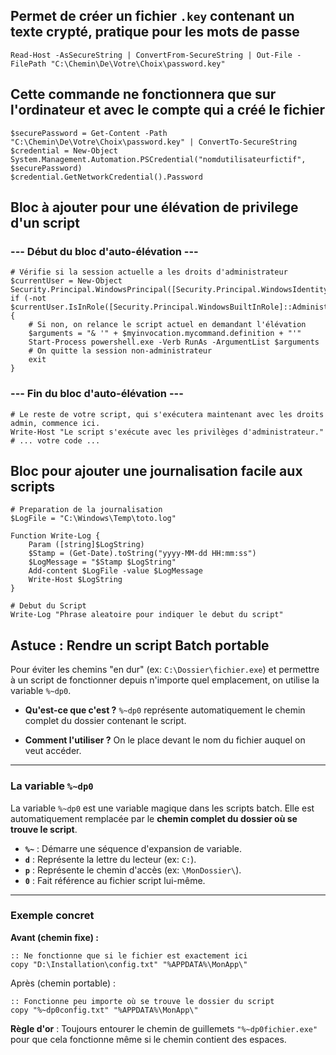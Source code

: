 
## Permet de créer un fichier `.key` contenant un texte crypté, pratique pour les mots de passe
```
Read-Host -AsSecureString | ConvertFrom-SecureString | Out-File -FilePath "C:\Chemin\De\Votre\Choix\password.key"
```

## Cette commande ne fonctionnera que sur l'ordinateur et avec le compte qui a créé le fichier
```
$securePassword = Get-Content -Path "C:\Chemin\De\Votre\Choix\password.key" | ConvertTo-SecureString
$credential = New-Object System.Management.Automation.PSCredential("nomdutilisateurfictif", $securePassword)
$credential.GetNetworkCredential().Password
```


## Bloc à ajouter pour une élévation de privilege d'un script
### --- Début du bloc d'auto-élévation ---
```
# Vérifie si la session actuelle a les droits d'administrateur
$currentUser = New-Object Security.Principal.WindowsPrincipal([Security.Principal.WindowsIdentity]::GetCurrent())
if (-not $currentUser.IsInRole([Security.Principal.WindowsBuiltInRole]::Administrator)) {
    # Si non, on relance le script actuel en demandant l'élévation
    $arguments = "& '" + $myinvocation.mycommand.definition + "'"
    Start-Process powershell.exe -Verb RunAs -ArgumentList $arguments
    # On quitte la session non-administrateur
    exit
}
```

### --- Fin du bloc d'auto-élévation ---
```
# Le reste de votre script, qui s'exécutera maintenant avec les droits admin, commence ici.
Write-Host "Le script s'exécute avec les privilèges d'administrateur."
# ... votre code ...
```

## Bloc pour ajouter une journalisation facile aux scripts

```
# Preparation de la journalisation
$LogFile = "C:\Windows\Temp\toto.log"

Function Write-Log {
    Param ([string]$LogString)
    $Stamp = (Get-Date).toString("yyyy-MM-dd HH:mm:ss")
    $LogMessage = "$Stamp $LogString"
    Add-content $LogFile -value $LogMessage
    Write-Host $LogString
}

# Debut du Script
Write-Log "Phrase aleatoire pour indiquer le debut du script"
```

## Astuce : Rendre un script Batch portable

Pour éviter les chemins "en dur" (ex: `C:\Dossier\fichier.exe`) et permettre à un script de fonctionner depuis n'importe quel emplacement, on utilise la variable `%~dp0`.

- **Qu'est-ce que c'est ?**
  `%~dp0` représente automatiquement le chemin complet du dossier contenant le script.

- **Comment l'utiliser ?**
  On le place devant le nom du fichier auquel on veut accéder.
---
### La variable `%~dp0`

La variable `%~dp0` est une variable magique dans les scripts batch. Elle est automatiquement remplacée par le **chemin complet du dossier où se trouve le script**.

- **`%~`** : Démarre une séquence d'expansion de variable.
- **`d`** : Représente la lettre du lecteur (ex: `C:`).
- **`p`** : Représente le chemin d'accès (ex: `\MonDossier\`).
- **`0`** : Fait référence au fichier script lui-même.

---

### Exemple concret

**Avant (chemin fixe) :**
```
:: Ne fonctionne que si le fichier est exactement ici
copy "D:\Installation\config.txt" "%APPDATA%\MonApp\"
```

Après (chemin portable) :
```
:: Fonctionne peu importe où se trouve le dossier du script
copy "%~dp0config.txt" "%APPDATA%\MonApp\"
```

**Règle d'or** : Toujours entourer le chemin de guillemets `"%~dp0fichier.exe"` pour que cela fonctionne même si le chemin contient des espaces.
